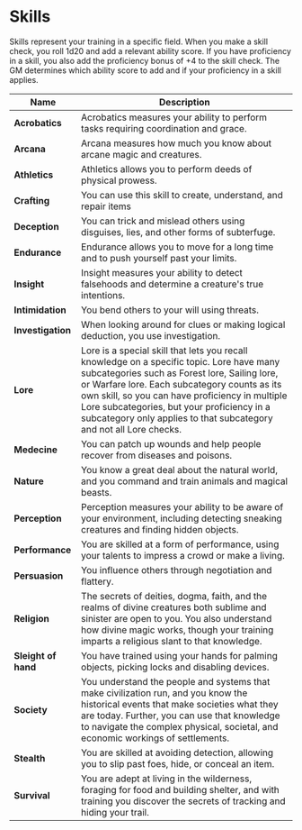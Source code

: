 # Skills
Skills represent your training in a specific field. When you make a skill check, you roll 1d20 and add a relevant ability score. If you have proficiency in a skill, you also add the proficiency bonus of +4 to the skill check. The GM determines which ability score to add and if your proficiency in a skill applies.

| Name | Description |
|---|---|
| **Acrobatics**  | Acrobatics measures your ability to perform tasks requiring coordination and grace. |
| **Arcana** | Arcana measures how much you know about arcane magic and creatures.  |
| **Athletics** | Athletics allows you to perform deeds of physical prowess. |
| **Crafting** | You can use this skill to create, understand, and repair items |
| **Deception** | You can trick and mislead others using disguises, lies, and other forms of subterfuge. |
| **Endurance** | Endurance allows you to move for a long time and to push yourself past your limits.  |
| **Insight** | Insight measures your ability to detect falsehoods and determine a creature's true intentions. |
| **Intimidation** | You bend others to your will using threats. |
| **Investigation** | When looking around for clues or making logical deduction, you use investigation. |
| **Lore** | Lore is a special skill that lets you recall knowledge on a specific topic. Lore have many subcategories such as Forest lore, Sailing lore, or Warfare lore. Each subcategory counts as its own skill, so you can have proficiency in multiple Lore subcategories, but your proficiency in a subcategory only applies to that subcategory and not all Lore checks.|
| **Medecine** | You can patch up wounds and help people recover from diseases and poisons. |
| **Nature** | You know a great deal about the natural world, and you command and train animals and magical beasts. |
| **Perception** | Perception measures your ability to be aware of your environment, including detecting sneaking creatures and finding hidden objects. |
| **Performance** | You are skilled at a form of performance, using your talents to impress a crowd or make a living. |
| **Persuasion** | You influence others through negotiation and flattery. |
| **Religion** | The secrets of deities, dogma, faith, and the realms of divine creatures both sublime and sinister are open to you. You also understand how divine magic works, though your training imparts a religious slant to that knowledge. |
| **Sleight of hand** | You have trained using your hands for palming objects, picking locks and disabling devices. |
| **Society** | You understand the people and systems that make civilization run, and you know the historical events that make societies what they are today. Further, you can use that knowledge to navigate the complex physical, societal, and economic workings of settlements.  |
| **Stealth** | You are skilled at avoiding detection, allowing you to slip past foes, hide, or conceal an item. |
| **Survival** | You are adept at living in the wilderness, foraging for food and building shelter, and with training you discover the secrets of tracking and hiding your trail.  |
